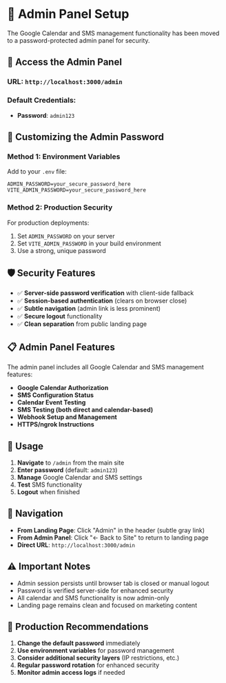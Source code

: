 # 🔐 Admin Panel Setup

The Google Calendar and SMS management functionality has been moved to a password-protected admin panel for security.

## 🎯 **Access the Admin Panel**

### **URL**: `http://localhost:3000/admin`

### **Default Credentials**:
- **Password**: `admin123`

## 🔧 **Customizing the Admin Password**

### **Method 1: Environment Variables**
Add to your `.env` file:
```env
ADMIN_PASSWORD=your_secure_password_here
VITE_ADMIN_PASSWORD=your_secure_password_here
```

### **Method 2: Production Security**
For production deployments:
1. Set `ADMIN_PASSWORD` on your server
2. Set `VITE_ADMIN_PASSWORD` in your build environment
3. Use a strong, unique password

## 🛡️ **Security Features**

- ✅ **Server-side password verification** with client-side fallback
- ✅ **Session-based authentication** (clears on browser close)
- ✅ **Subtle navigation** (admin link is less prominent)
- ✅ **Secure logout** functionality
- ✅ **Clean separation** from public landing page

## 📋 **Admin Panel Features**

The admin panel includes all Google Calendar and SMS management features:

- **Google Calendar Authorization**
- **SMS Configuration Status**
- **Calendar Event Testing**
- **SMS Testing (both direct and calendar-based)**
- **Webhook Setup and Management**
- **HTTPS/ngrok Instructions**

## 🚀 **Usage**

1. **Navigate** to `/admin` from the main site
2. **Enter password** (default: `admin123`)
3. **Manage** Google Calendar and SMS settings
4. **Test** SMS functionality
5. **Logout** when finished

## 🔗 **Navigation**

- **From Landing Page**: Click "Admin" in the header (subtle gray link)
- **From Admin Panel**: Click "← Back to Site" to return to landing page
- **Direct URL**: `http://localhost:3000/admin`

## ⚠️ **Important Notes**

- Admin session persists until browser tab is closed or manual logout
- Password is verified server-side for enhanced security
- All calendar and SMS functionality is now admin-only
- Landing page remains clean and focused on marketing content

## 🔐 **Production Recommendations**

1. **Change the default password** immediately
2. **Use environment variables** for password management
3. **Consider additional security layers** (IP restrictions, etc.)
4. **Regular password rotation** for enhanced security
5. **Monitor admin access logs** if needed



